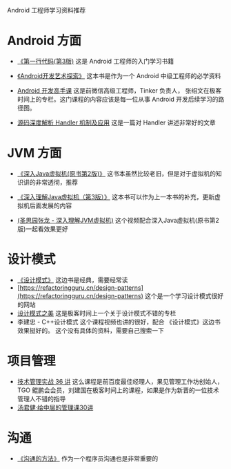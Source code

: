 

Android 工程师学习资料推荐

# Android 方面
- [《第一行代码(第3版)](https://book.douban.com/subject/34996842/)
这是 Android 工程师的入门学习书籍
- [《Android开发艺术探索》](https://book.douban.com/subject/26599538/)
这本书是作为一个 Android 中级工程师的必学资料
- [ Android 开发高手课](https://time.geekbang.org/column/intro/100021101?tab=catalog)
这是前微信高级工程师，Tinker 负责人， 张绍文在极客时间上的专栏。这门课程的内容应该是每一位从事 Android 开发后续学习的路径图。

- [源码深度解析 Handler 机制及应用](https://www.cnblogs.com/vivotech/p/14072029.html)
这是一篇对 Handler 讲述非常好的文章

# JVM 方面
- [《深入Java虚拟机(原书第2版)》](https://book.douban.com/subject/1138768/)
这书本虽然比较老旧，但是对于虚拟机的知识讲的非常透彻，推荐

- [《深入理解Java虚拟机（第3版）》](https://book.douban.com/subject/34907497/)
这本书可以作为上一本书的补充，更新虚拟机后面发展的内容

- [(圣思园张龙 - 深入理解JVM虚拟机)](https://www.bilibili.com/video/BV187411B7iv?p=1)
这个视频配合深入Java虚拟机(原书第2版)一起看效果更好

# 设计模式
- [《设计模式》](https://book.douban.com/subject/1052241/)
这边书是经典，需要经常读
- [https://refactoringguru.cn/design-patterns](https://refactoringguru.cn/design-patterns) 
这个是一个学习设计模式很好的网站
- [设计模式之美](https://time.geekbang.org/column/intro/100039001?tab=catalog)
这是极客时间上一个关于设计模式不错的专栏
- 李建忠 - C++设计模式
这个课程视频也讲的很好，配合 《设计模式》这边书效果挺好的。
这个没有具体的资料，需要自己搜索一下

# 项目管理
- [技术管理实战 36 讲](https://time.geekbang.org/column/intro/100014301?tab=catalog)
这么课程是前百度最佳经理人，果见管理工作坊创始人，TGO 鲲鹏会会员，刘建国在极客时间上的课程，如果是作为新晋的一位技术管理人不错的指导
- [汤君健·给中层的管理课30讲](https://www.dedao.cn/course/detail?id=lQr3o4dMw8ZKgdaswBV7N2xDyWeEq1)

# 沟通
- [《沟通的方法》](https://book.douban.com/subject/35473807/)
作为一个程序员沟通也是非常重要的





